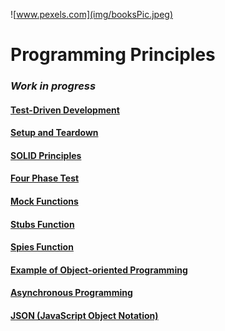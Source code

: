![www.pexels.com](img/booksPic.jpeg)

# Programming Principles

### ***Work in progress***

#### [Test-Driven Development](./content/testDrivenDevelopment.md)
#### [Setup and Teardown](./content/setupTeardown.md)
#### [SOLID Principles](./content/solidPrinciples.md)
#### [Four Phase Test](./content/fourPhaseTest.md)
#### [Mock Functions](./content/mockJest.md)
#### [Stubs Function](./content/stubsJest.md)
#### [Spies Function](./content/spiesJest.md)
#### [Example of Object-oriented Programming](./content/exampleObjectOriented.md)
#### [Asynchronous Programming](./content/async.md)
#### [JSON (JavaScript Object Notation)](./content/JSON.md)
